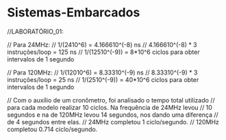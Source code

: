 # Sistemas-Embarcados
//LABORATÓRIO_01:

// Para 24MHz: // 1/(2410^6) = 4.166610^(-8) ns // 4.166610^(-8) * 3 instruções/loop = 125 ns // 1/(12510^(-9)) = 8*10^6 ciclos para obter intervalos de 1 segundo

// Para 120MHz: // 1/(12010^6) = 8.33310^(-9) ns // 8.33310^(-9) * 3 instruções/loop = 25 ns // 1/(2510^(-9)) = 40*10^6 ciclos para obter intervalos de 1 segundo

// Com o auxílio de um cronômetro, foi analisado o tempo total utilizado // para cada modelo realizar 10 ciclos. Na frequência de 24MHz levou // 10 segundos e na de 120MHz levou 14 segundos, nos dando uma diferença // de 4 segundos entre elas. // 24MHz completou 1 ciclo/segundo. // 120MHz completou 0.714 ciclo/segundo.
